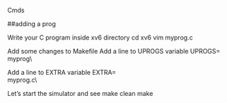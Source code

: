 Cmds

##adding a prog

Write your C program inside xv6 directory
cd xv6
vim myprog.c


Add some changes to Makefile
Add a line to UPROGS variable
UPROGS=\
myprog\

Add a line to EXTRA variable
EXTRA=\
myprog.c\

Let’s start the simulator and see
make clean
make